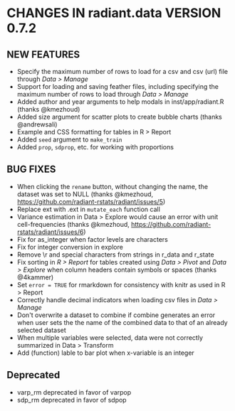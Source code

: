 # CHANGES IN radiant.data VERSION 0.7.2

## NEW FEATURES

- Specify the maximum number of rows to load for a csv and csv (url) file through _Data > Manage_
- Support for loading and saving feather files, including specifying the maximum number of rows to load through _Data > Manage_
- Added author and year arguments to help modals in inst/app/radiant.R (thanks @kmezhoud)
- Added size argument for scatter plots to create bubble charts (thanks @andrewsali)
- Example and CSS formatting for tables in R > Report
- Added `seed` argument to `make_train`
- Added `prop`, `sdprop`, etc. for working with proportions

## BUG FIXES

- When clicking the `rename` button, without changing the name, the dataset was set to NULL (thanks @kmezhoud, https://github.com/radiant-rstats/radiant/issues/5)
- Replace ext with .ext in `mutate_each` function call
- Variance estimation in Data > Explore would cause an error with unit cell-frequencies (thanks @kmezhoud, https://github.com/radiant-rstats/radiant/issues/6)
- Fix for as_integer when factor levels are characters
- Fix for integer conversion in explore
- Remove \\r and special characters from strings in r_data and r_state 
- Fix sorting in _R > Report_ for tables created using _Data > Pivot_ and _Data > Explore_ when column headers contain symbols or spaces (thanks @4kammer)
- Set `error = TRUE` for rmarkdown for consistency with knitr as used in R > Report
- Correctly handle decimal indicators when loading csv files in _Data > Manage_
- Don't overwrite a dataset to combine if combine generates an error when user sets the the name of the combined data to that of an already selected dataset
- When multiple variables were selected, data were not correctly summarized in Data > Transform
- Add (function) lable to bar plot when x-variable is an integer

## Deprecated
- varp_rm deprecated in favor of varpop 
- sdp_rm deprecated in favor of sdpop 
